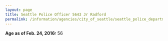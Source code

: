 ```yaml
---
layout: page
title: Seattle Police Officer 5643 Jr Radford
permalink: /information/agencies/city_of_seattle/seattle_police_department/copbook/5643/
---
```


**Age as of Feb. 24, 2016:** 56

